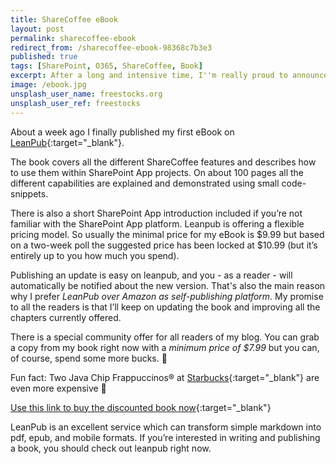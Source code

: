 ```yaml
---
title: ShareCoffee eBook
layout: post
permalink: sharecoffee-ebook
redirect_from: /sharecoffee-ebook-98368c7b3e3
published: true
tags: [SharePoint, O365, ShareCoffee, Book]
excerpt: After a long and intensive time, I''m really proud to announce my first eBook
image: /ebook.jpg
unsplash_user_name: freestocks.org
unsplash_user_ref: freestocks
---
```


About a week ago I finally published my first eBook on [LeanPub](http://www.leanpub.com){:target="_blank"}.

The book covers all the different ShareCoffee features and describes how to use them within SharePoint App projects. On about 100 pages all the different capabilities are explained and demonstrated using small code-snippets.

There is also a short SharePoint App introduction included if you’re not familiar with the SharePoint App platform. Leanpub is offering a flexible pricing model. So usually the minimal price for my eBook is $9.99 but based on a two-week poll the suggested price has been locked at $10.99 (but it’s entirely up to you how much you spend).

Publishing an update is easy on leanpub, and you - as a reader - will automatically be notified about the new version. That's also the main reason why I prefer *LeanPub over Amazon as self-publishing platform*. My promise to all the readers is that I’ll keep on updating the book and improving all the chapters currently offered.

There is a special community offer for all readers of my blog. You can grab a copy from my book right now with a *minimum price of $7.99* but you can, of course, spend some more bucks. 🙂

Fun fact: Two Java Chip Frappuccinos® at [Starbucks](http://www.starbucks.com){:target="_blank"} are even more expensive 🙂

[Use this link to buy the discounted book now](http://leanpub.com/buildingsharepointappsswithsharecoffee/c/C1ks1XRfZGnJ){:target="_blank"}

LeanPub is an excellent service which can transform simple markdown into pdf, epub, and mobile formats. If you’re interested in writing and publishing a book, you should check out leanpub right now.
